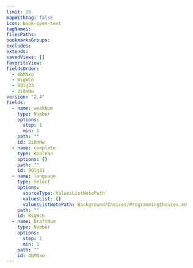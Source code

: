 ```yaml
---
limit: 20
mapWithTag: false
icon: book-open-text
tagNames: 
filesPaths: 
bookmarksGroups: 
excludes: 
extends: 
savedViews: []
favoriteView: 
fieldsOrder:
  - 4bMNxo
  - WsqWcn
  - 9Qlg33
  - 2i8mNw
version: "2.4"
fields:
  - name: weekNum
    type: Number
    options:
      step: 1
      min: 1
    path: ""
    id: 2i8mNw
  - name: complete
    type: Boolean
    options: {}
    path: ""
    id: 9Qlg33
  - name: language
    type: Select
    options:
      sourceType: ValuesListNotePath
      valuesList: {}
      valuesListNotePath: Background/Choices/ProgrammingChoices.md
    path: ""
    id: WsqWcn
  - name: DraftNum
    type: Number
    options:
      step: 1
      min: 1
    path: ""
    id: 4bMNxo
---
```

